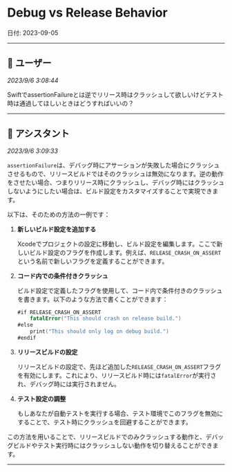 # Debug vs Release Behavior

日付: 2023-09-05

---

## 👤 ユーザー
*2023/9/6 3:08:44*

SwiftでassertionFailureとは逆でリリース時はクラッシュして欲しいけどテスト時は通過してほしいときはどうすればいいの？

---

## 🤖 アシスタント
*2023/9/6 3:09:33*

`assertionFailure`は、デバッグ時にアサーションが失敗した場合にクラッシュさせるもので、リリースビルドではそのクラッシュは無効になります。逆の動作をさせたい場合、つまりリリース時にクラッシュし、デバッグ時にはクラッシュしないようにしたい場合は、ビルド設定をカスタマイズすることで実現できます。

以下は、そのための方法の一例です：

1. **新しいビルド設定を追加する**

   Xcodeでプロジェクトの設定に移動し、ビルド設定を編集します。ここで新しいビルド設定のフラグを作成します。例えば、`RELEASE_CRASH_ON_ASSERT`という名前で新しいフラグを定義することができます。

2. **コード内での条件付きクラッシュ**

   ビルド設定で定義したフラグを使用して、コード内で条件付きのクラッシュを書きます。以下のような方法で書くことができます：

   ```swift
   #if RELEASE_CRASH_ON_ASSERT
       fatalError("This should crash on release build.")
   #else
       print("This should only log on debug build.")
   #endif
   ```

3. **リリースビルドの設定**

   リリースビルドの設定で、先ほど追加した`RELEASE_CRASH_ON_ASSERT`フラグを有効にします。これにより、リリースビルド時には`fatalError`が実行され、デバッグ時には実行されません。

4. **テスト設定の調整**

   もしあなたが自動テストを実行する場合、テスト環境でこのフラグを無効にすることで、テスト時にクラッシュを回避することができます。

この方法を用いることで、リリースビルドでのみクラッシュする動作と、デバッグビルドやテスト実行時にはクラッシュしない動作を切り替えることができます。

---
